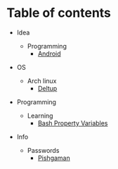 # Table of contents
- Idea
    - Programming
        - [Android](../master/Idea/Programming/android.md)

- OS
    - Arch linux
        - [Deltup](../master/OS/Arch%20linux/Deltup.md)

- Programming
    - Learning
        - [Bash Property Variables](../master/Programming/Learning/ShellScript/bash_property_variables.md)

- Info
    - Passwords
        - [Pishgaman](../master/Info/Passwords/pishgaman.md)
